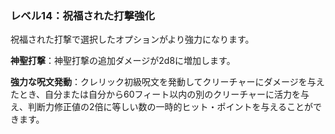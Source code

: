 ### レベル14：祝福された打撃強化

祝福された打撃で選択したオプションがより強力になります。

**神聖打撃**：神聖打撃の追加ダメージが2d8に増加します。

**強力な呪文発動**：クレリック初級呪文を発動してクリーチャーにダメージを与えたとき、自分または自分から60フィート以内の別のクリーチャーに活力を与え、判断力修正値の2倍に等しい数の一時的ヒット・ポイントを与えることができます。

